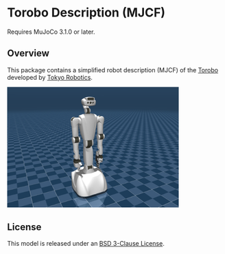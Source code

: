 # Torobo Description (MJCF)

Requires MuJoCo 3.1.0 or later.

## Overview

This package contains a simplified robot description (MJCF) of the
[Torobo](https://robotics.tokyo/products/torobo/) developed by [Tokyo Robotics](https://robotics.tokyo/).

<p float="left">
  <img src="torobo.png" width="400">
</p>

## License

This model is released under an [BSD 3-Clause License](LICENSE).